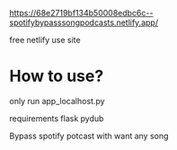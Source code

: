 https://68e2719bf134b50008edbc6c--spotifybypasssongpodcasts.netlify.app/

free netlify use site 

# How to use?

only run app_localhost.py

requirements
flask
pydub

Bypass spotify potcast with want any song
